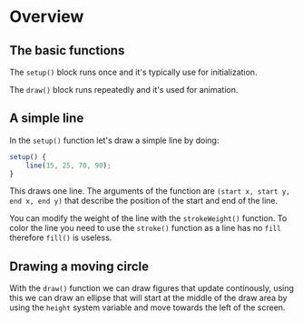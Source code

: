 # Overview

## The basic functions

The `setup()` block runs once and it's typically use for initialization.

The `draw()` block runs repeatedly and it's used for animation.

## A simple line

In the `setup()` function let's draw a simple line by doing:

```javascript
setup() {
    line(15, 25, 70, 90);
}
```

This draws one line. The arguments of the function are `(start x, start y, end x, end y)` that describe the position of the start and end of the line.

You can modify the weight of the line with the `strokeWeight()` function. To color the line you need to use the `stroke()` function as a line has no `fill` therefore `fill()` is useless.

## Drawing a moving circle

With the `draw()` function we can draw figures that update continously, using this we can draw an ellipse that will start at the middle of the draw area by using the `height` system variable and move towards the left of the screen.
